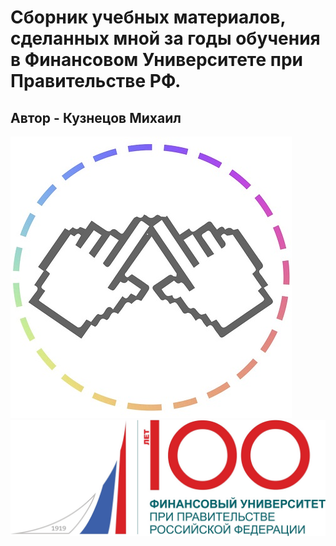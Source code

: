 # Сборник учебных материалов, сделанных мной за годы обучения в Финансовом Университете при Правительстве РФ.
## Автор - Кузнецов Михаил 
<img src=https://github.com/Karambasss/Finashka/blob/master/images/pimage.jpg/><img src=https://github.com/Karambasss/Finashka/blob/master/images/mainmage.jpg align="right"/>
